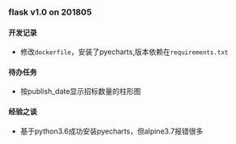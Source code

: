 ###  flask v1.0 on 201805 ###

#### 开发记录  ####
- 修改`dockerfile`，安装了pyecharts,版本依赖在`requirements.txt`

#### 待办任务  ####
- 按publish_date显示招标数量的柱形图


#### 经验之谈  ####
- 基于python3.6成功安装pyecharts，但alpine3.7报错很多
